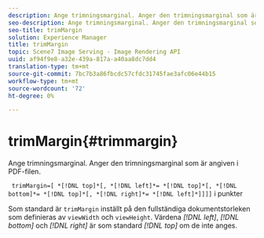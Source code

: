 ```yaml
---
description: Ange trimningsmarginal. Anger den trimningsmarginal som är angiven i PDF-filen.
seo-description: Ange trimningsmarginal. Anger den trimningsmarginal som är angiven i PDF-filen.
seo-title: trimMargin
solution: Experience Manager
title: trimMargin
topic: Scene7 Image Serving - Image Rendering API
uuid: af94f9e8-a32e-439a-817a-a40aa8dc7dd4
translation-type: tm+mt
source-git-commit: 7bc7b3a86fbcdc57cfdc31745fae3afc06e44b15
workflow-type: tm+mt
source-wordcount: '72'
ht-degree: 0%

---
```



# trimMargin{#trimmargin}

Ange trimningsmarginal. Anger den trimningsmarginal som är angiven i PDF-filen.

` trimMargin=[ *[!DNL top]*[, *[!DNL left]*= *[!DNL top]*[, *[!DNL bottom]*= *[!DNL top]*[, *[!DNL right]*= *[!DNL left]*]]]]` i punkter

Som standard är `trimMargin` inställt på den fullständiga dokumentstorleken som definieras av `viewWidth` och `viewHeight`. Värdena *[!DNL left]*, *[!DNL bottom]* och *[!DNL right]* är som standard *[!DNL top]* om de inte anges.
